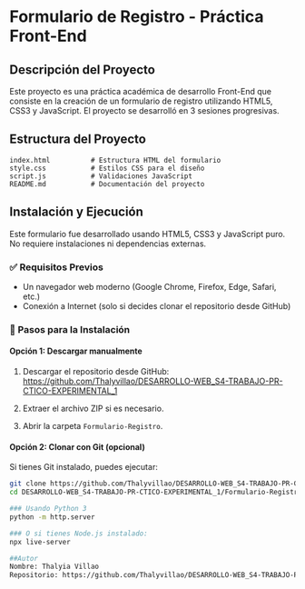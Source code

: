# Formulario de Registro - Práctica Front-End

## Descripción del Proyecto
Este proyecto es una práctica académica de desarrollo Front-End que consiste en la creación de un formulario de registro utilizando HTML5, CSS3 y JavaScript. El proyecto se desarrolló en 3 sesiones progresivas.

## Estructura del Proyecto
```
index.html          # Estructura HTML del formulario
style.css           # Estilos CSS para el diseño
script.js           # Validaciones JavaScript
README.md           # Documentación del proyecto
```

## Instalación y Ejecución

Este formulario fue desarrollado usando HTML5, CSS3 y JavaScript puro. No requiere instalaciones ni dependencias externas.

### ✅ Requisitos Previos

- Un navegador web moderno (Google Chrome, Firefox, Edge, Safari, etc.)
- Conexión a Internet (solo si decides clonar el repositorio desde GitHub)

### 🔧 Pasos para la Instalación

#### Opción 1: Descargar manualmente

1. Descargar el repositorio desde GitHub:  
   https://github.com/Thalyvillao/DESARROLLO-WEB_S4-TRABAJO-PR-CTICO-EXPERIMENTAL_1

2. Extraer el archivo ZIP si es necesario.

3. Abrir la carpeta `Formulario-Registro`.


#### Opción 2: Clonar con Git (opcional)

Si tienes Git instalado, puedes ejecutar:

```bash
git clone https://github.com/Thalyvillao/DESARROLLO-WEB_S4-TRABAJO-PR-CTICO-EXPERIMENTAL_1.git
cd DESARROLLO-WEB_S4-TRABAJO-PR-CTICO-EXPERIMENTAL_1/Formulario-Registro

### Usando Python 3
python -m http.server

### O si tienes Node.js instalado:
npx live-server

##Autor
Nombre: Thalyia Villao
Repositorio: https://github.com/Thalyvillao/DESARROLLO-WEB_S4-TRABAJO-PR-CTICO-EXPERIMENTAL_1
